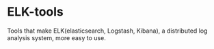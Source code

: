 # ELK-tools
Tools that make ELK(elasticsearch, Logstash, Kibana), a distributed log analysis system, more easy to use.
